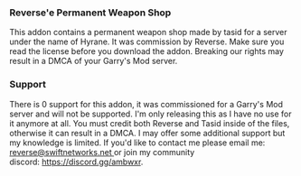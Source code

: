 <h3><strong>Reverse'e Permanent Weapon Shop</strong></h3>
<p>This addon contains a permanent weapon shop made by tasid for a server under the name of Hyrane. It was commission by Reverse. Make sure you read the license before you download the addon. Breaking our rights may result in a DMCA of your Garry's Mod server.</p>
<h3>Support</h3>
<p>There is 0 support for this addon, it was commissioned for a Garry's Mod server and will not be supported. I'm only releasing this as I have no use for it anymore at all. You must credit both Reverse and Tasid inside of the files, otherwise it can result in a DMCA. I may offer some additional support but my knowledge is limited. If you'd like to contact me please email me: <a href="mailto:reverse@swiftnetworks.net ">reverse@swiftnetworks.net </a>or join my community discord:&nbsp;<a href="https://discord.gg/ambwxr">https://discord.gg/ambwxr</a>.</p>
<p>&nbsp;</p>
